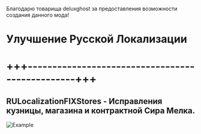 Благодарю товарища deluxghost за предоставления возможности создания данного мода!

# Улучшение Русской Локализации
# +++------------------------------------------------+++

## RULocalizationFIXStores - Исправления кузницы, магазина и контрактной Сира Мелка.
![Example](https://staticdelivery.nexusmods.com/mods/4943/images/208/208-1696002886-2122201792.jpeg)
